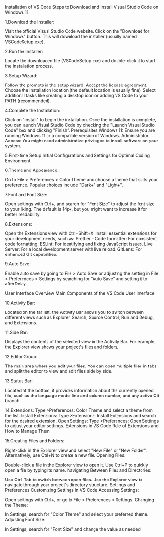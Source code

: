 Installation of VS Code
Steps to Download and Install Visual Studio Code on Windows 11.

1.Download the Installer:

Visit the official Visual Studio Code website.
Click on the "Download for Windows" button. This will download the installer (usually named VSCodeSetup.exe).

2.Run the Installer:

Locate the downloaded file (VSCodeSetup.exe) and double-click it to start the installation process.

3.Setup Wizard:

Follow the prompts in the setup wizard:
Accept the license agreement.
Choose the installation location (the default location is usually fine).
Select additional tasks like creating a desktop icon or adding VS Code to your PATH (recommended).

4.Complete the Installation:

Click on "Install" to begin the installation.
Once the installation is complete, you can launch Visual Studio Code by checking the "Launch Visual Studio Code" box and clicking "Finish".
Prerequisites
Windows 11: Ensure you are running Windows 11 or a compatible version of Windows.
Administrator Access: You might need administrative privileges to install software on your system.

5.First-time Setup
Initial Configurations and Settings for Optimal Coding Environment

6.Theme and Appearance:

Go to File > Preferences > Color Theme and choose a theme that suits your preference. Popular choices include "Dark+" and "Light+".

7.Font and Font Size:

Open settings with Ctrl+, and search for "Font Size" to adjust the font size to your liking. The default is 14px, but you might want to increase it for better readability.

8.Extensions:

Open the Extensions view with Ctrl+Shift+X.
Install essential extensions for your development needs, such as:
Prettier - Code formatter: For consistent code formatting.
ESLint: For identifying and fixing JavaScript issues.
Live Server: For a local development server with live reload.
GitLens: For enhanced Git capabilities.

9.Auto Save:

Enable auto save by going to File > Auto Save or adjusting the setting in File > Preferences > Settings by searching for "Auto Save" and setting it to afterDelay.

User Interface Overview
Main Components of the VS Code User Interface

10.Activity Bar:

Located on the far left, the Activity Bar allows you to switch between different views such as Explorer, Search, Source Control, Run and Debug, and Extensions.

11.Side Bar:

Displays the contents of the selected view in the Activity Bar. For example, the Explorer view shows your project's files and folders.

12.Editor Group:

The main area where you edit your files. You can open multiple files in tabs and split the editor to view and edit files side by side.

13.Status Bar:

Located at the bottom, it provides information about the currently opened file, such as the language mode, line and column number, and any active Git branch.

14.Extensions:
Type >Preferences: Color Theme and select a theme from the list.
Install Extensions:
Type >Extensions: Install Extensions and search for the desired extension.
Open Settings:
Type >Preferences: Open Settings to adjust your editor settings.
Extensions in VS Code
Role of Extensions and How to Manage Them

15.Creating Files and Folders:

Right-click in the Explorer view and select "New File" or "New Folder".
Alternatively, use Ctrl+N to create a new file.
Opening Files:

Double-click a file in the Explorer view to open it.
Use Ctrl+P to quickly open a file by typing its name.
Navigating Between Files and Directories:

Use Ctrl+Tab to switch between open files.
Use the Explorer view to navigate through your project's directory structure.
Settings and Preferences
Customizing Settings in VS Code
Accessing Settings:

Open settings with Ctrl+, or go to File > Preferences > Settings.
Changing the Theme:

In Settings, search for "Color Theme" and select your preferred theme.
Adjusting Font Size:

In Settings, search for "Font Size" and change the value as needed.
